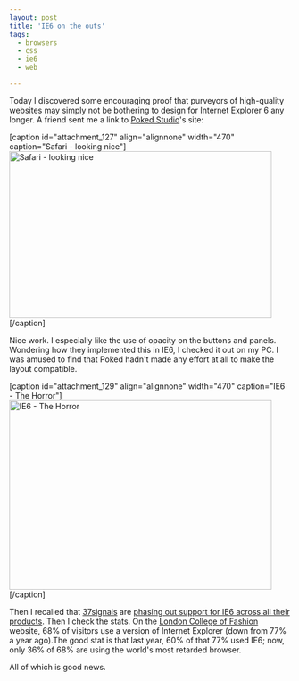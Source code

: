 ```yaml
---
layout: post
title: 'IE6 on the outs'
tags:
  - browsers
  - css
  - ie6
  - web

---
```


Today I discovered some encouraging proof that purveyors of high-quality websites may simply not be bothering to design for Internet Explorer 6 any longer. A friend sent me a link to <a href="http://www.pokedstudio.com/">Poked Studio</a>'s site:

[caption id="attachment_127" align="alignnone" width="470" caption="Safari - looking nice"]<img class="size-full wp-image-127" title="nice" src="http://www.strangerpixel.com/blog/wp-content/uploads/2008/09/nice.jpg" alt="Safari - looking nice" width="470" height="299" />[/caption]

Nice work. I especially like the use of opacity on the buttons and panels. Wondering how they implemented this in IE6, I checked it out on my PC. I was amused to find that Poked hadn't made any effort at all to make the layout compatible.

[caption id="attachment_129" align="alignnone" width="470" caption="IE6 - The Horror"]<img class="size-full wp-image-129" title="ie6-broken" src="http://www.strangerpixel.com/blog/wp-content/uploads/2008/09/ie6-broken.jpg" alt="IE6 - The Horror" width="470" height="339" />[/caption]

Then I recalled that <a href="http://www.37signals.com/">37signals</a> are <a href="http://37signals.blogs.com/products/2008/07/basecamp-phasin.html">phasing out support for IE6 across all their products</a>. Then I check the stats. On the <a href="http://www.fashion.arts.ac.uk">London College of Fashion</a> website, 68% of visitors use a version of Internet Explorer (down from 77% a year ago).The good stat is that last year, 60% of that 77% used IE6; now, only 36% of 68% are using the world's most retarded browser.

All of which is good news.
